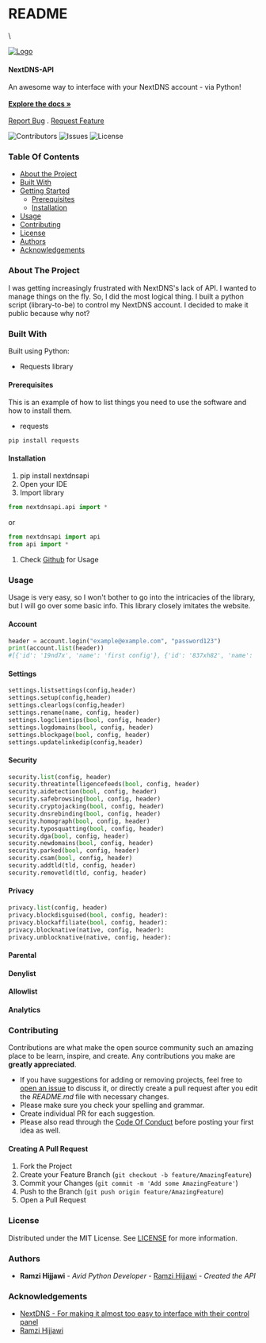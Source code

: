 # README

\


[![Logo](https://nextdns.io/favicon.ico)](https://github.com/rhijjawi/NextDNS-API)

#### NextDNS-API

An awesome way to interface with your NextDNS account - via Python!\
\
[**Explore the docs »**](https://github.com/rhijjawi/NextDNS-API)\
\
[Report Bug](https://github.com/rhijjawi/NextDNS-API/issues) . [Request Feature](https://github.com/rhijjawi/NextDNS-API/issues)

![Contributors](https://img.shields.io/github/contributors/rhijjawi/NextDNS-API?color=dark-green) ![Issues](https://img.shields.io/github/issues/rhijjawi/NextDNS-API) ![License](https://img.shields.io/github/license/rhijjawi/NextDNS-API)

### Table Of Contents

* [About the Project](./#about-the-project)
* [Built With](./#built-with)
* [Getting Started](./#getting-started)
  * [Prerequisites](./#prerequisites)
  * [Installation](./#installation)
* [Usage](./#usage)
* [Contributing](./#contributing)
* [License](./#license)
* [Authors](./#authors)
* [Acknowledgements](./#acknowledgements)

### About The Project

I was getting increasingly frustrated with NextDNS's lack of API. I wanted to manage things on the fly. So, I did the most logical thing. I built a python script (library-to-be) to control my NextDNS account. I decided to make it public because why not?

### Built With

Built using Python:

* Requests library

#### Prerequisites

This is an example of how to list things you need to use the software and how to install them.

* requests

```
pip install requests
```

#### Installation

1. pip install nextdnsapi
2. Open your IDE
3. Import library

```py
from nextdnsapi.api import *
```

or

```py
from nextdnsapi import api
from api import *
```

1. Check [Github](https://github.com/rhijjawi/NextDNS-API) for Usage

### Usage

Usage is very easy, so I won't bother to go into the intricacies of the library, but I will go over some basic info. This library closely imitates the website.

#### Account

```python
header = account.login("example@example.com", "password123")
print(account.list(header))
#[{'id': '19nd7x', 'name': 'first config'}, {'id': '837xh82', 'name': 'other one'}]
```

#### Settings

```python
settings.listsettings(config,header)
settings.setup(config,header)
settings.clearlogs(config,header)
settings.rename(name, config, header)
settings.logclientips(bool, config, header)
settings.logdomains(bool, config, header)
settings.blockpage(bool, config, header)
settings.updatelinkedip(config,header)
```

#### Security

```python
security.list(config, header)
security.threatintelligencefeeds(bool, config, header)
security.aidetection(bool, config, header)
security.safebrowsing(bool, config, header)
security.cryptojacking(bool, config, header)
security.dnsrebinding(bool, config, header)
security.homograph(bool, config, header)
security.typosquatting(bool, config, header)
security.dga(bool, config, header)
security.newdomains(bool, config, header)
security.parked(bool, config, header)
security.csam(bool, config, header)
security.addtld(tld, config, header)
security.removetld(tld, config, header)
```

#### Privacy

```python
privacy.list(config, header)
privacy.blockdisguised(bool, config, header):
privacy.blockaffiliate(bool, config, header):
privacy.blocknative(native, config, header):
privacy.unblocknative(native, config, header):
```

#### Parental

#### Denylist

#### Allowlist

#### Analytics

### Contributing

Contributions are what make the open source community such an amazing place to be learn, inspire, and create. Any contributions you make are **greatly appreciated**.

* If you have suggestions for adding or removing projects, feel free to [open an issue](https://github.com/rhijjawi/NextDNS-API/issues/new) to discuss it, or directly create a pull request after you edit the _README.md_ file with necessary changes.
* Please make sure you check your spelling and grammar.
* Create individual PR for each suggestion.
* Please also read through the [Code Of Conduct](CODE\_OF\_CONDUCT.md) before posting your first idea as well.

#### Creating A Pull Request

1. Fork the Project
2. Create your Feature Branch (`git checkout -b feature/AmazingFeature`)
3. Commit your Changes (`git commit -m 'Add some AmazingFeature'`)
4. Push to the Branch (`git push origin feature/AmazingFeature`)
5. Open a Pull Request

### License

Distributed under the MIT License. See [LICENSE](LICENSE.md) for more information.

### Authors

* **Ramzi Hijjawi** - _Avid Python Developer_ - [Ramzi Hijjawi](https://github.com/rhijjawi/) - _Created the API_

### Acknowledgements

* [NextDNS - For making it almost too easy to interface with their control panel](https://www.nextdns.io)
* [Ramzi Hijjawi](https://github.com/rhijjawi)
